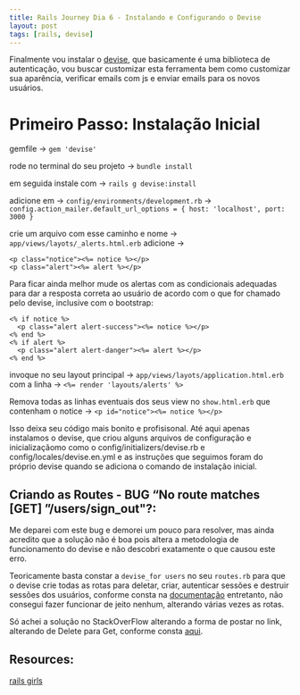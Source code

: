 ```yaml
---
title: Rails Journey Dia 6 - Instalando e Configurando o Devise
layout: post
tags: [rails, devise]
---
```

Finalmente vou instalar o [devise](https://github.com/heartcombo/devise), que basicamente é uma biblioteca de autenticação, vou buscar customizar esta ferramenta bem como customizar sua aparência, verificar emails com js e enviar emails para os novos usuários.

# Primeiro Passo: Instalação Inicial 
gemfile -> `gem 'devise'`

rode no terminal do seu projeto -> `bundle install`

em seguida instale com -> `rails g devise:install`

adicione em -> `config/environments/development.rb` 
-> `config.action_mailer.default_url_options = { host: 'localhost', port: 3000 }`

crie um arquivo com esse caminho e nome -> `app/views/layots/_alerts.html.erb`
adicione -> 

```
<p class="notice"><%= notice %></p>
<p class="alert"><%= alert %></p>
```

Para ficar ainda melhor mude os alertas com as condicionais adequadas para dar a resposta correta ao usuário de acordo com o que for chamado pelo devise, inclusive com o bootstrap: 
```
<% if notice %>
  <p class="alert alert-success"><%= notice %></p>
<% end %>
<% if alert %>
  <p class="alert alert-danger"><%= alert %></p>
<% end %>
```

invoque no seu layout principal -> `app/views/layots/application.html.erb` com a linha -> `<%= render 'layouts/alerts' %>`

Remova todas as linhas eventuais dos seus view no `show.html.erb` que contenham o notice -> `<p id="notice"><%= notice %></p>`


Isso deixa seu código mais bonito e profisisonal. Até aqui apenas instalamos o devise, que criou alguns arquivos de configuração e inicializaçãomo como o config/initializers/devise.rb e config/locales/devise.en.yml e as instruções que seguimos foram do próprio devise quando se adiciona o comando de instalação inicial. 


## Criando as Routes - BUG “No route matches [GET] ”/users/sign_out"?: 

Me deparei com este bug e demorei um pouco para resolver, mas ainda acredito que a solução não é boa pois altera a metodologia de funcionamento do devise e não descobri exatamente o que causou este erro. 

Teoricamente basta constar a `devise_for users` no seu `routes.rb` para que o devise crie todas as rotas para deletar, criar, autenticar sessões e destruir sessões dos usuários, conforme consta na [documentação](https://www.rubydoc.info/github/heartcombo/devise/master/ActionDispatch/Routing/Mapper%3Adevise_for) entretanto, não consegui fazer funcionar de jeito nenhum, alterando várias vezes as rotas. 

Só achei a solução no StackOverFlow alterando a forma de postar no link, alterando de Delete para Get, conforme consta [aqui](https://stackoverflow.com/questions/28555793/why-the-error-no-route-matches-get-users-sign-out).



## Resources: 
[rails girls](https://guides.railsgirls.com/devise)


